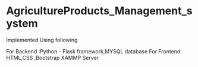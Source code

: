 # AgricultureProducts_Management_system

Implemented Using following 

For Backend :Python - Flask framework,MYSQL database
For Frontend: HTML,CSS ,Bootstrap
XAMMP Server
